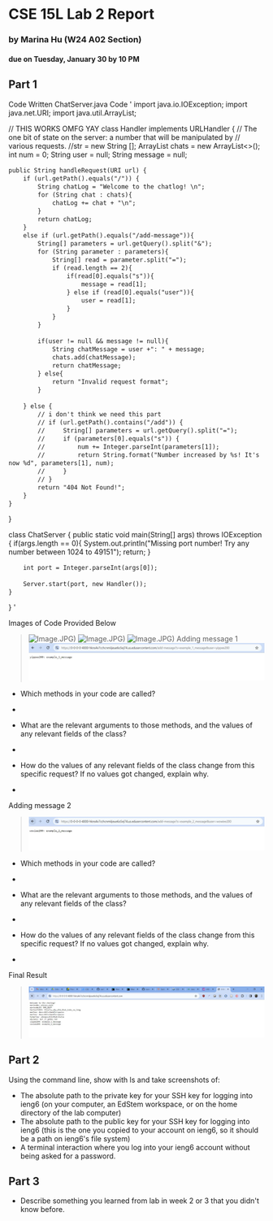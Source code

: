 # CSE 15L Lab 2 Report 
### by Marina Hu (W24 A02 Section)
#### due on Tuesday, January 30 by 10 PM

Part 1
--
Code Written
ChatServer.java Code
'
import java.io.IOException;
import java.net.URI;
import java.util.ArrayList;


// THIS WORKS OMFG YAY
class Handler implements URLHandler {
    // The one bit of state on the server: a number that will be manipulated by
    // various requests.
    //str = new String [];
    ArrayList <String> chats = new ArrayList<>();
    int num = 0;
    String user = null;
    String message = null;

    public String handleRequest(URI url) {
        if (url.getPath().equals("/")) {
            String chatLog = "Welcome to the chatlog! \n";
            for (String chat : chats){
                chatLog += chat + "\n";
            }
            return chatLog;
        } 
        else if (url.getPath().equals("/add-message")){
            String[] parameters = url.getQuery().split("&");
            for (String parameter : parameters){
                String[] read = parameter.split("=");
                if (read.length == 2){
                    if(read[0].equals("s")){
                        message = read[1];
                    } else if (read[0].equals("user")){
                        user = read[1];
                    }
                }
            }

            if(user != null && message != null){
                String chatMessage = user +": " + message;
                chats.add(chatMessage);
                return chatMessage;
            } else{
                return "Invalid request format";
            }

        } else {
            // i don't think we need this part
            // if (url.getPath().contains("/add")) {
            //     String[] parameters = url.getQuery().split("=");
            //     if (parameters[0].equals("s")) {
            //         num += Integer.parseInt(parameters[1]);
            //         return String.format("Number increased by %s! It's now %d", parameters[1], num);
            //     }
            // }
            return "404 Not Found!";
        }
    }
}

class ChatServer {
    public static void main(String[] args) throws IOException {
        if(args.length == 0){
            System.out.println("Missing port number! Try any number between 1024 to 49151");
            return;
        }

        int port = Integer.parseInt(args[0]);

        Server.start(port, new Handler());
    }
}
'

Images of Code Provided Below
> ![Image](lab_report_two_photos/chatserver_code_pt1).JPG)
> ![Image](lab_report_two_photos/chatserver_code_pt2).JPG)
> ![Image](lab_report_two_photos/chatserver_code_pt3).JPG)
Adding message 1
> ![Image](lab_report_two_photos/message_1_added.JPG)
* Which methods in your code are called?
* > 
* What are the relevant arguments to those methods, and the values of any relevant fields of the class?
* > 
* How do the values of any relevant fields of the class change from this specific request? If no values got changed, explain why.
* > 

Adding message 2
> ![Image](lab_report_two_photos/message_2_added.JPG)
* Which methods in your code are called?
* > 
* What are the relevant arguments to those methods, and the values of any relevant fields of the class?
* > 
* How do the values of any relevant fields of the class change from this specific request? If no values got changed, explain why.
* > 

Final Result
> ![Image](lab_report_two_photos/completed_chat_log.JPG)


Part 2
--
Using the command line, show with ls and take screenshots of:

* The absolute path to the private key for your SSH key for logging into ieng6 (on your computer, an EdStem workspace, or on the home directory of the lab computer)
* The absolute path to the public key for your SSH key for logging into ieng6 (this is the one you copied to your account on ieng6, so it should be a path on ieng6's file system)
* A terminal interaction where you log into your ieng6 account without being asked for a password.

Part 3
--
* Describe something you learned from lab in week 2 or 3 that you didn't know before.
